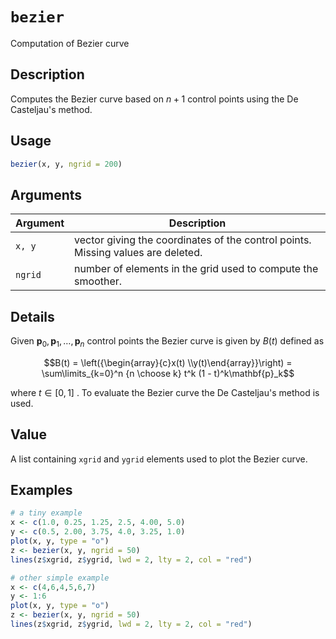 # `bezier`

Computation of Bezier curve


## Description

Computes the Bezier curve based on $n+1$ control points using the De Casteljau's method.


## Usage

```r
bezier(x, y, ngrid = 200)
```


## Arguments

Argument      |Description
------------- |----------------
`x, y`     |     vector giving the coordinates of the control points. Missing values are deleted.
`ngrid`     |     number of elements in the grid used to compute the smoother.


## Details

Given $\mathbf{p}_0,\mathbf{p}_1,\dots,\mathbf{p}_n$ control points the Bezier curve is given by
  $B(t)$ defined as
  
$$B(t) = \left({\begin{array}{c}x(t) \\y(t)\end{array}}\right) = \sum\limits_{k=0}^n {n \choose k} t^k (1 - t)^k\mathbf{p}_k$$
 
 where $t\in[0,1]$ . To evaluate the Bezier curve the De Casteljau's method is used.


## Value

A list containing `xgrid` and `ygrid` elements used to plot the Bezier curve.


## Examples

```r
# a tiny example
x <- c(1.0, 0.25, 1.25, 2.5, 4.00, 5.0)
y <- c(0.5, 2.00, 3.75, 4.0, 3.25, 1.0)
plot(x, y, type = "o")
z <- bezier(x, y, ngrid = 50)
lines(z$xgrid, z$ygrid, lwd = 2, lty = 2, col = "red")

# other simple example
x <- c(4,6,4,5,6,7)
y <- 1:6
plot(x, y, type = "o")
z <- bezier(x, y, ngrid = 50)
lines(z$xgrid, z$ygrid, lwd = 2, lty = 2, col = "red")
```


